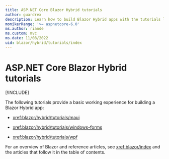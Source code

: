 ```yaml
---
title: ASP.NET Core Blazor Hybrid tutorials
author: guardrex
description: Learn how to build Blazor Hybrid apps with the tutorials listed in this article.
monikerRange: '>= aspnetcore-6.0'
ms.author: riande
ms.custom: mvc
ms.date: 11/08/2022
uid: blazor/hybrid/tutorials/index
---
```

# ASP.NET Core Blazor Hybrid tutorials

[!INCLUDE[](~/includes/not-latest-version.md)]

The following tutorials provide a basic working experience for building a Blazor Hybrid app:

* <xref:blazor/hybrid/tutorials/maui>

* <xref:blazor/hybrid/tutorials/windows-forms>

* <xref:blazor/hybrid/tutorials/wpf>

For an overview of Blazor and reference articles, see <xref:blazor/index> and the articles that follow it in the table of contents.

